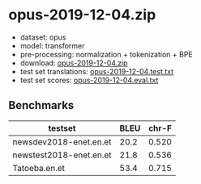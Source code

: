 # opus-2019-12-04.zip

* dataset: opus
* model: transformer
* pre-processing: normalization + tokenization + BPE
* download: [opus-2019-12-04.zip](https://object.pouta.csc.fi/OPUS-MT-models/en-et/opus-2019-12-04.zip)
* test set translations: [opus-2019-12-04.test.txt](https://object.pouta.csc.fi/OPUS-MT-models/en-et/opus-2019-12-04.test.txt)
* test set scores: [opus-2019-12-04.eval.txt](https://object.pouta.csc.fi/OPUS-MT-models/en-et/opus-2019-12-04.eval.txt)

## Benchmarks

| testset               | BLEU  | chr-F |
|-----------------------|-------|-------|
| newsdev2018-enet.en.et 	| 20.2 	| 0.520 |
| newstest2018-enet.en.et 	| 21.8 	| 0.536 |
| Tatoeba.en.et 	| 53.4 	| 0.715 |

